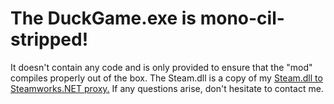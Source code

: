 # The DuckGame.exe is mono-cil-stripped!
It doesn't contain any code and is only provided to ensure that the "mod" compiles properly out of the box.
The Steam.dll is a copy of my [Steam.dll to Steamworks.NET proxy.](https://github.com/0x0ade/DuckGame-Steamworks.NET)
If any questions arise, don't hesitate to contact me.
